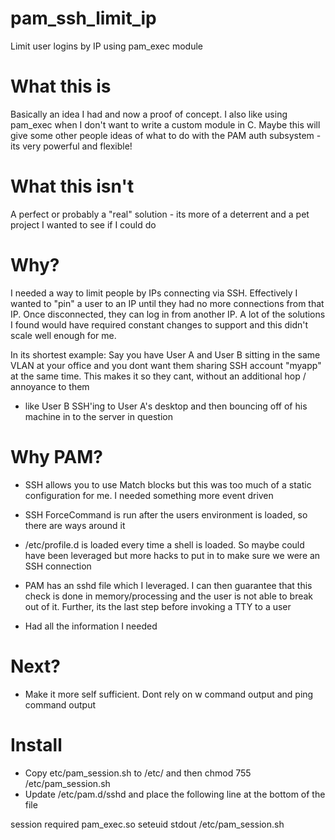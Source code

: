 # pam_ssh_limit_ip

Limit user logins by IP using pam_exec module

# What this is

Basically an idea I had and now a proof of concept. I also like using pam_exec when I don't want to write a custom module in C. Maybe this will give some other people ideas of what to do with the PAM auth subsystem - its very powerful and flexible!

# What this isn't

A perfect or probably a "real" solution  - its more of a deterrent and a pet project I wanted to see if I could do

# Why?

I needed a way to limit people by IPs connecting via SSH. Effectively I wanted to "pin" a user to an IP until they had no more connections from that IP. Once disconnected, they can log in from another IP. A lot of the solutions I found would have required constant changes to support and this didn't scale well enough for me.

In its shortest example: Say you have User A and User B sitting in the same VLAN at your office and you dont want them sharing SSH account "myapp" at the same time. This makes it so they cant, without an additional hop / annoyance to them
 - like User B SSH'ing to User A's desktop and then bouncing off of his machine in to the server in question

# Why PAM?

* SSH allows you to use Match blocks but this was too much of a static configuration for me. I needed something more event driven

* SSH ForceCommand is run after the users environment is loaded, so there are ways around it

* /etc/profile.d is loaded every time a shell is loaded. So maybe could have been leveraged but more hacks to put in to make sure we were an SSH connection

* PAM has an sshd file which I leveraged. I can then guarantee that this check is done in memory/processing and the user is not able to break out of it. Further, its the last step before invoking a TTY to a user

* Had all the information I needed

# Next?

* Make it more self sufficient. Dont rely on w command output and ping command output

# Install

* Copy etc/pam_session.sh to /etc/ and then chmod 755 /etc/pam_session.sh
* Update /etc/pam.d/sshd and place the following line at the bottom of the file

session    required    pam_exec.so seteuid stdout /etc/pam_session.sh
